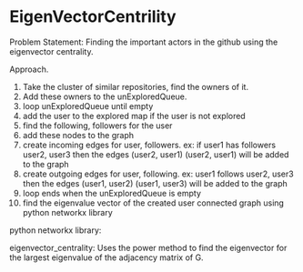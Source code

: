 EigenVectorCentrility
=====================
Problem Statement:
 Finding the important actors in the github using the eigenvector centrality.
 
 Approach.
 1. Take the cluster of similar repositories, find the owners of it.
 2. Add these owners to the unExploredQueue.
 3. loop unExploredQueue until empty
 4. add the user to the explored map if the user is not explored
 5. find the following, followers for the user
 6. add these nodes to the graph
 7. create incoming edges for user, followers. ex: if user1 has followers user2, user3 then the edges (user2, user1)
 (user2, user1) will be added to the graph
 8. create outgoing edges for user, following. ex: user1 follows user2, user3 then the edges (user1, user2)
 (user1, user3) will be added to the graph
 9. loop ends when the unExploredQueue is empty
 9. find the eigenvalue vector of the created user connected graph using python networkx library

python networkx library:

eigenvector_centrality:
Uses the power method to find the eigenvector for the largest eigenvalue of the adjacency matrix of G.
